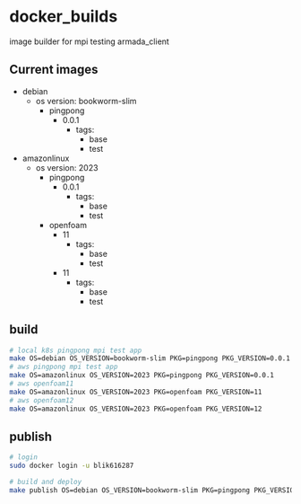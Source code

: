 # docker_builds

image builder for mpi testing armada_client

## Current images
- debian
  - os version: bookworm-slim
    - pingpong
      - 0.0.1
        - tags:
          - base
          - test
- amazonlinux
  - os version: 2023
    - pingpong 
      - 0.0.1
        - tags:
          - base
          - test
    - openfoam
      - 11
        - tags:
          - base
          - test
      - 11
        - tags:
          - base
          - test

## build
```bash
# local k8s pingpong mpi test app
make OS=debian OS_VERSION=bookworm-slim PKG=pingpong PKG_VERSION=0.0.1
# aws pingpong mpi test app
make OS=amazonlinux OS_VERSION=2023 PKG=pingpong PKG_VERSION=0.0.1
# aws openfoam11
make OS=amazonlinux OS_VERSION=2023 PKG=openfoam PKG_VERSION=11
# aws openfoam12
make OS=amazonlinux OS_VERSION=2023 PKG=openfoam PKG_VERSION=12
```

## publish
```bash
# login
sudo docker login -u blik616287

# build and deploy
make publish OS=debian OS_VERSION=bookworm-slim PKG=pingpong PKG_VERSION=0.0.1
```
